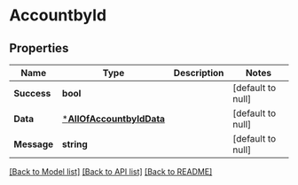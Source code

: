 # AccountbyId

## Properties
Name | Type | Description | Notes
------------ | ------------- | ------------- | -------------
**Success** | **bool** |  | [default to null]
**Data** | [***AllOfAccountbyIdData**](AllOfAccountbyIdData.md) |  | [default to null]
**Message** | **string** |  | [default to null]

[[Back to Model list]](../README.md#documentation-for-models) [[Back to API list]](../README.md#documentation-for-api-endpoints) [[Back to README]](../README.md)

